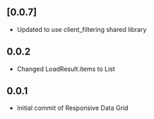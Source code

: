 ## [0.0.7]

- Updated to use client_filtering shared library

## 0.0.2

- Changed LoadResult.items to List<TItem>

## 0.0.1

- Initial commit of Responsive Data Grid
